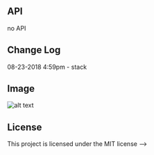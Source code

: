## API
no API

## Change Log

08-23-2018 4:59pm - stack


## Image
![alt text](https://codefellows.slack.com/files/U9G23J8SV/FCERTDBE2/image_from_ios.jpg)

## License
This project is licensed under the MIT license
-->